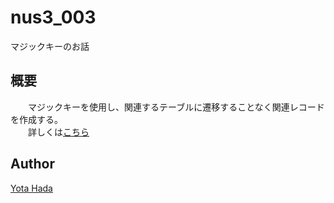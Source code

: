 # nus3_003
マジックキーのお話
## 概要
　　マジックキーを使用し、関連するテーブルに遷移することなく関連レコードを作成する。  
　　詳しくは[こちら](http://nus3.moo.jp/2017/10/29/%E3%80%90filemaker%E3%80%91%E3%83%9E%E3%82%B8%E3%83%83%E3%82%AF%E3%82%AD%E3%83%BC%E3%82%92%E4%BD%BF%E3%81%A3%E3%81%A6%E3%81%BF%E3%81%9F/#more-626)  
## Author
[Yota Hada](https://github.com/yota-hada)
